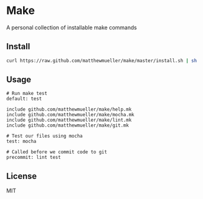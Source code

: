 # Make

A personal collection of installable make commands

## Install

```sh
curl https://raw.github.com/matthewmueller/make/master/install.sh | sh
```

## Usage

```make
# Run make test
default: test

include github.com/matthewmueller/make/help.mk
include github.com/matthewmueller/make/mocha.mk
include github.com/matthewmueller/make/lint.mk
include github.com/matthewmueller/make/git.mk

# Test our files using mocha
test: mocha

# Called before we commit code to git
precommit: lint test
```

## License

MIT
